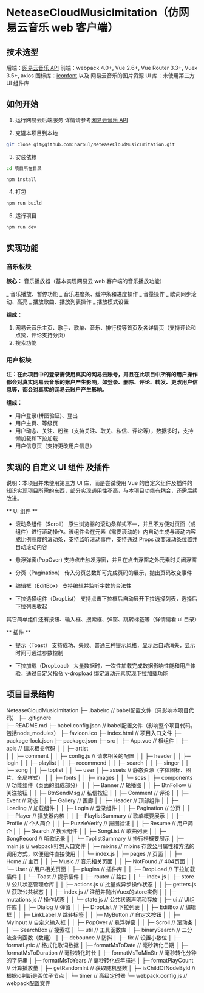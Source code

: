 # NeteaseCloudMusicImitation（仿网易云音乐 web 客户端）

## 技术选型

后端：[网易云音乐 API](https://github.com/Binaryify/NeteaseCloudMusicApi 'Binaryify/NeteaseCloudMusicApi')
前端：webpack 4.0+, Vue 2.6+, Vue Router 3.3+, Vuex 3.5+, axios
图标库：[iconfont](https://www.iconfont.cn) 以及 网易云音乐的图片资源
UI 库：未使用第三方 UI 组件库

## 如何开始

1. 运行网易云后端服务 详情请参考[网易云音乐 API](https://github.com/Binaryify/NeteaseCloudMusicApi 'Binaryify/NeteaseCloudMusicApi')

2. 克隆本项目到本地

```bash
git clone git@github.com:naroul/NeteaseCloudMusicImitation.git
```

3. 安装依赖

```bash
cd 项目所在目录

npm install
```

4. 打包

```bash
npm run build
```

5. 运行项目

```bash
npm run dev
```

## 实现功能

### 音乐板块

**核心：**
音乐播放器（基本实现网易云 web 客户端的音乐播放功能）

_ 音乐播放、暂停功能
_ 音乐进度条、缓冲条和进度操作
_ 音量操作
_ 歌词同步滚动、高亮
_ 播放歌曲、播放列表操作
_ 播放模式设置

**组成：**

1. 网易云音乐主页、歌手、歌单、音乐、排行榜等首页及各详情页（支持评论和点赞，评论支持分页）
2. 搜索功能

### 用户板块

**注：在此项目中的登录需使用真实的网易云账号，并且在此项目中所有的用户操作都会对真实网易云音乐的账户产生影响，如登录、删除、评论、转发、更改用户信息等，都会对真实的网易云账户产生影响。**

**组成：**

- 用户登录(拼图验证)、登出
- 用户主页、等级页
- 用户动态、关注、粉丝（支持关注、取关、私信、评论等），数据多时，支持懒加载和下拉加载
- 用户信息页（支持更改用户信息）

## 实现的 自定义 UI 组件 及插件

说明：本项目并未使用第三方 UI 库，而是尝试使用 Vue 的自定义组件及插件的知识实现项目所需的东西，部分实现通用性不高，与本项目功能有耦合，还需后续改进。

** UI 组件 **

- 滚动条组件（Scroll） 原生浏览器的滚动条样式不一，并且不方便对页面（或组件）进行滚动操作。该组件会在元素（需要滚动的）内自动生成与滚动内容成比例高度的滚动条，支持监听滚动事件，支持通过 Props 改变滚动条位置并自动滚动内容

- 悬浮弹窗(PopOver) 支持点击触发浮窗，并且在点击浮窗之外元素时关闭浮窗

- 分页（Pagination） 传入分页总数即可完成页码的展示，抛出页码改变事件

- 编辑框（EditBox） 支持编辑并监听字数的合法性

- 下拉选择组件（DropList） 支持点击下拉框后自动展开下拉选择列表，选择后下拉列表收起

其它简单组件还有按钮、输入框、搜索框、弹窗、跳转标签等（详情请看 ui 目录）

** 插件 **

- 提示（Toast） 支持成功、失败、普通三种提示风格，显示后自动消失，显示时间可通过参数控制

- 下拉加载（DropLoad） 大量数据时，一次性加载完成数据影响性能和用户体验，通过自定义指令 v-dropload 绑定滚动元素实现下拉加载功能

## 项目目录结构

NeteaseCloudMusicImitation
├─ .babelrc                             // babel配置文件（只影响本项目代码）
├─ .gitignore                           
├─ README.md
├─ babel.config.json                    // babel配置文件（影响整个项目代码，包括node_modules）
├─ favicon.ico
├─ index.html                           // 项目入口文件
├─ package-lock.json
├─ package.json
├─ src
│    ├─ App.vue                         // 根组件
│    ├─ apis                            // 请求相关代码
│    │    ├─ artist                         
│    │    ├─ comment
│    │    ├─ config.js                      // 请求相关的配置
│    │    ├─ header
│    │    ├─ login
│    │    ├─ playlist
│    │    ├─ recommend
│    │    ├─ search
│    │    ├─ singer
│    │    ├─ song
│    │    ├─ toplist
│    │    └─ user
│    ├─ assets                          // 静态资源（字体图标、图片、全局样式）
│    │    ├─ fonts
│    │    ├─ images
│    │    └─ scss
│    ├─ components                      // 功能组件（页面的组成部分）
│    │    ├─ Banner                         // 轮播图
│    │    ├─ BtnFollow                      // 关注按钮
│    │    ├─ BtnSendMsg                     // 私信按钮
│    │    ├─ Comment                        // 评论
│    │    ├─ Event                          // 动态
│    │    ├─ Gallery                        // 画廊
│    │    ├─ Header                         // 顶部组件
│    │    ├─ Loading                        // 加载组件
│    │    ├─ Login                          // 登录组件
│    │    ├─ Pagination                     // 分页
│    │    ├─ Player                         // 播放器内核
│    │    ├─ PlaylistSummary                // 歌单概要展示
│    │    ├─ Profile                        // 个人简介
│    │    ├─ PuzzleVerify                   // 拼图验证
│    │    ├─ Resume                         // 用户简介
│    │    ├─ Search                         // 搜索组件
│    │    ├─ SongList                       // 歌曲列表
│    │    ├─ SongRecord                     // 听歌记录
│    │    └─ ToplistSummary                 // 排行榜概要展示
│    ├─ main.js                         // webpack打包入口文件
│    ├─ mixins                          // mixins 存放公用属性和方法的调用方式，以便组件直接使用
│    │    └─ index.js
│    ├─ pages                           // 页面
│    │    ├─ Home                           // 主页
│    │    ├─ Music                          // 音乐相关页面
│    │    ├─ NotFound                       // 404页面
│    │    └─ User                           // 用户相关页面
│    ├─ plugins                         // 插件库
│    │    ├─ DropLoad                       // 下拉加载插件
│    │    └─ Toast                          // 提示插件
│    ├─ router                          // 路由
│    │    └─ index.js
│    ├─ store                           // 公共状态管理仓库
│    │    ├─ actions.js                     // 批量或异步操作状态
│    │    ├─ getters.js                     // 获取公共状态
│    │    ├─ index.js                       // 注册并抛出Vuex的store实例
│    │    ├─ mutations.js                   // 操作状态
│    │    └─ state.js                       // 公共状态声明和存放
│    ├─ ui                              // UI组件库
│    │    ├─ Dialog                         // 弹窗
│    │    ├─ DropList                       // 下拉列表
│    │    ├─ EditBox                        // 编辑框
│    │    ├─ LinkLabel                      // 跳转标签
│    │    ├─ MyButton                       // 自定义按钮
│    │    ├─ MyInput                        // 自定义输入框
│    │    ├─ PopOver                        // 悬浮弹窗
│    │    ├─ Scroll                         // 滚动条
│    │    └─ SearchBox                      // 搜索框
│    └─ util                            // 工具函数库
│           ├─ binarySearch                 // 二分法查询函数（数组）
│           ├─ debounce                     // 防抖
│           ├─ fix                          // 设置小数位
│           ├─ formatLyric                  // 格式化歌词数据
│           ├─ formatMsToDate               // 毫秒转化日期
│           ├─ formatMsToDuration           // 毫秒转化时长
│           ├─ formatMsToMinStr             // 毫秒转化分钟的字符串
│           ├─ formatMsToYears              // 毫秒转化成年描述
│           ├─ formatPlayCount              // 计算播放量
│           ├─ getRandomInt                 // 获取随机整数
│           ├─ isChildOfNodeById            // 根据id判断是否位子节点
│           └─ timer                        // 高级定时器
└─ webpack.config.js                    // webpack配置文件